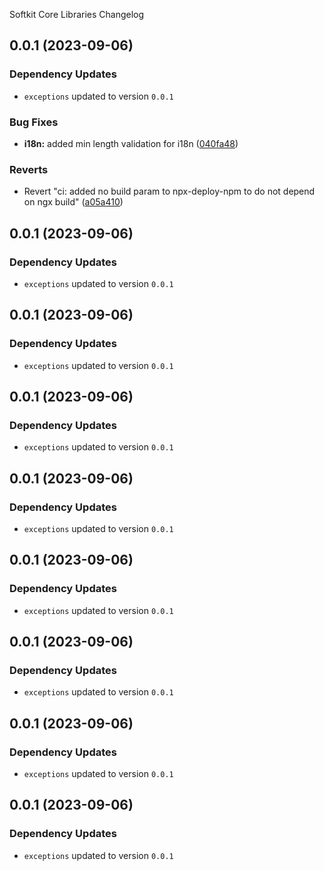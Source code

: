 Softkit Core Libraries Changelog
## 0.0.1 (2023-09-06)

### Dependency Updates

* `exceptions` updated to version `0.0.1`

### Bug Fixes

* **i18n:** added min length validation for i18n ([040fa48](https://github.com/saas-buildkit/saas-buildkit-core/commit/040fa4864f9ff098a5444173490e9eda624ac129))


### Reverts

* Revert "ci: added no build param to npx-deploy-npm to do not depend on ngx build" ([a05a410](https://github.com/saas-buildkit/saas-buildkit-core/commit/a05a41073965039dd9656840a80144dcd6b4e180))

## 0.0.1 (2023-09-06)

### Dependency Updates

* `exceptions` updated to version `0.0.1`
## 0.0.1 (2023-09-06)

### Dependency Updates

* `exceptions` updated to version `0.0.1`
## 0.0.1 (2023-09-06)

### Dependency Updates

* `exceptions` updated to version `0.0.1`
## 0.0.1 (2023-09-06)

### Dependency Updates

* `exceptions` updated to version `0.0.1`
## 0.0.1 (2023-09-06)

### Dependency Updates

* `exceptions` updated to version `0.0.1`
## 0.0.1 (2023-09-06)

### Dependency Updates

* `exceptions` updated to version `0.0.1`
## 0.0.1 (2023-09-06)

### Dependency Updates

* `exceptions` updated to version `0.0.1`
## 0.0.1 (2023-09-06)

### Dependency Updates

* `exceptions` updated to version `0.0.1`
